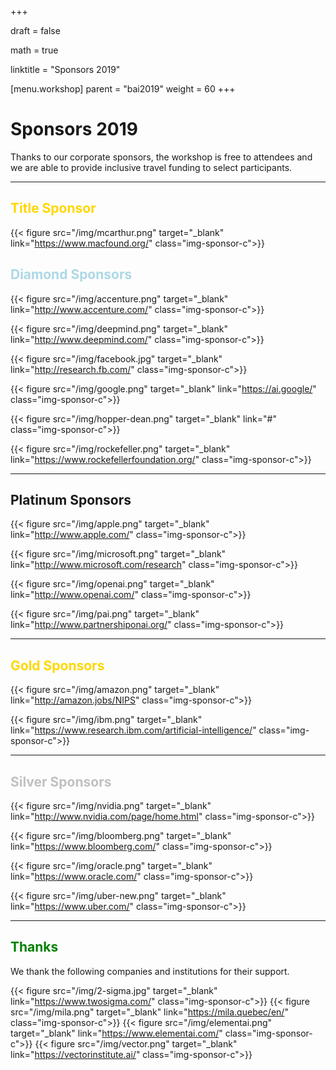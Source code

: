 +++

draft = false

math = true

linktitle = "Sponsors 2019"

[menu.workshop]
  parent = "bai2019"
  weight = 60
+++

# Sponsors 2019

Thanks to our corporate sponsors, the workshop is free to attendees and we are able to provide inclusive travel funding to select participants.

<hr>

## <span style="color:Gold">Title Sponsor</span>

{{< figure src="/img/mcarthur.png" target="_blank" link="https://www.macfound.org/" class="img-sponsor-c">}}

## <span style="color:lightblue">Diamond Sponsors</span>

<!--{{< figure src="/img/blackinai.png" class="img-sponsor-icon">}} -->

{{< figure src="/img/accenture.png" target="_blank" link="http://www.accenture.com/" class="img-sponsor-c">}}

{{< figure src="/img/deepmind.png" target="_blank" link="http://www.deepmind.com/" class="img-sponsor-c">}}

{{< figure src="/img/facebook.jpg" target="_blank" link="http://research.fb.com/" class="img-sponsor-c">}}

{{< figure src="/img/google.png" target="_blank" link="https://ai.google/" class="img-sponsor-c">}}

{{< figure src="/img/hopper-dean.png" target="_blank" link="#" class="img-sponsor-c">}}

{{< figure src="/img/rockefeller.png" target="_blank" link="https://www.rockefellerfoundation.org/" class="img-sponsor-c">}}

<hr>

## <span style="color:Platinum">Platinum Sponsors</span>

{{< figure src="/img/apple.png" target="_blank" link="http://www.apple.com/" class="img-sponsor-c">}}

{{< figure src="/img/microsoft.png" target="_blank" link="http://www.microsoft.com/research" class="img-sponsor-c">}}

{{< figure src="/img/openai.png" target="_blank" link="http://www.openai.com/" class="img-sponsor-c">}}

{{< figure src="/img/pai.png" target="_blank" link="http://www.partnershiponai.org/" class="img-sponsor-c">}}

<hr>

## <span style="color:Gold"> Gold Sponsors </span>

{{< figure src="/img/amazon.png" target="_blank" link="http://amazon.jobs/NIPS" class="img-sponsor-c">}}

{{< figure src="/img/ibm.png" target="_blank" link="https://www.research.ibm.com/artificial-intelligence/" class="img-sponsor-c">}}

<hr>

## <span style="color:Silver">Silver Sponsors</span>

{{< figure src="/img/nvidia.png" target="_blank" link="http://www.nvidia.com/page/home.html" class="img-sponsor-c">}}

{{< figure src="/img/bloomberg.png" target="_blank" link="https://www.bloomberg.com/" class="img-sponsor-c">}}

{{< figure src="/img/oracle.png" target="_blank" link="https://www.oracle.com/" class="img-sponsor-c">}}

{{< figure src="/img/uber-new.png" target="_blank" link="https://www.uber.com/" class="img-sponsor-c">}}



<!-- We thank [B4 Capital Group](https://b4capitalgroup.com/) for their support
<br><br> -->

<hr>

## <span style="color:Green">Thanks</span>

We thank the following companies and institutions for their support.

{{< figure src="/img/2-sigma.jpg" target="_blank" link="https://www.twosigma.com/" class="img-sponsor-c">}}
{{< figure src="/img/mila.png" target="_blank" link="https://mila.quebec/en/" class="img-sponsor-c">}}
{{< figure src="/img/elementai.png" target="_blank" link="https://www.elementai.com/" class="img-sponsor-c">}}
{{< figure src="/img/vector.png" target="_blank" link="https://vectorinstitute.ai/" class="img-sponsor-c">}}


<!-- [Airbnb](https://www.airbnb.com/)
 - [Kaggle](https://www.kaggle.com/)
 - [InstaDeep](https://www.linkedin.com/company/instadeep/)
 - [Vector Institute](https://vectorinstitute.ai/)
 
 - [MILA](https://mila.quebec/en/)
 - [Element AI](https://www.elementai.com/)
 - [Two Sigma](https://www.twosigma.com)
 - [Vector Institute](https://vectorinstitute.ai/)

<hr>

We also thank the following institutions for sponsoring their students to attend the  workshop

 - Berkley University
 - Cornell University
 - Duke University
 - Georgia Institute of Technology (Georgia Tech)
 - Harvard University
 - Massachusetts Institute of Technology (MIT)
 - McGill University
 - Northwestern University
 - Rutgers University
 - Stanford University, Computer Science
 - Stanford University, Stats
 - University of California, Berkeley
 - University of Illinois at Urbana-Champaign
 - University of Montreal, Montreal Institute for Learning Algorithms (MILA)
-->